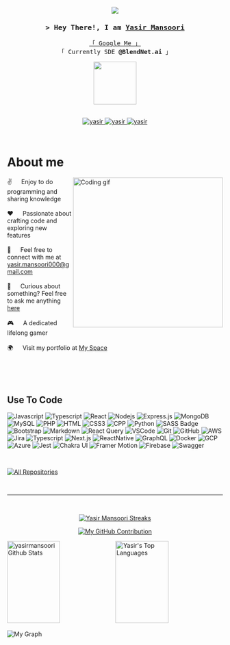 <p align="center">
  <a href="https://github.com/yasirmansoori" target="_blank"><img src="https://readme-typing-svg.herokuapp.com/?lines=Self%20Taught%20Programmer;Full%20Stack%20Developer;Software%20Developer%20Enthusiast;Always%20learning%20new%20things&center=true&width=380&height=45"></a>
</p>

<!-- Profile visitor counter will update--> 
<!-- <a href="https://komarev.com/ghpvc/?username=yasirmansoori">
  <img align="right" src="https://komarev.com/ghpvc/?username=yasirmansoori&label=Visitors&color=0e75b6&style=flat" alt="Profile visitor" />
</a> -->

<!-- Intro  -->
<h3 align="center">
        <samp>&gt; Hey There!, I am
                <b><a target="_blank" href="https://yasirmansoori.in">Yasir Mansoori</a></b>
        </samp>
</h3>


<p align="center"> 
  <samp>
    <a href="https://www.google.com/search?q=yasir+mansoori" target="_blank">「 Google Me 」</a>
    <br>
    「 Currently SDE <b> @BlendNet.ai </b> 」
    <br>
  </samp>
</p>

<div align="center"> 
<img src="https://raw.githubusercontent.com/GSSoC24/Postman-Challenge/main/docs/assets/Postman%20White.png" width="100px" height="100px"/>
</div>
<br>


<p align="center">
 <a href="https://yasirmansoori.in/" target="blank">
  <img src="https://img.shields.io/badge/Website-a09898?style=for-the-badge&logo=github&logoColor=black" alt="yasir" />
 </a>
 <a href="https://www.linkedin.com/in/yasir-mansoori/" target="_blank">
  <img src="https://img.shields.io/badge/LinkedIn-0077B5?style=for-the-badge&logo=linkedin&logoColor=white" alt="yasir"/>
 </a>
 <a href="https://instagram.com/mansoori_yasir786" target="_blank">
  <img src="https://img.shields.io/badge/Instagram-fe4164?style=for-the-badge&logo=instagram&logoColor=white" alt="yasir" />
 </a> 
</p>
<br />

<!-- About Section -->
 # About me
 
<p>
 <img align="right" width="350" src="https://images.squarespace-cdn.com/content/v1/5769fc401b631bab1addb2ab/1541580611624-TE64QGKRJG8SWAIUS7NS/ke17ZwdGBToddI8pDm48kPoswlzjSVMM-SxOp7CV59BZw-zPPgdn4jUwVcJE1ZvWQUxwkmyExglNqGp0IvTJZamWLI2zvYWH8K3-s_4yszcp2ryTI0HqTOaaUohrI8PI6FXy8c9PWtBlqAVlUS5izpdcIXDZqDYvprRqZ29Pw0o/coding-freak.gif" alt="Coding gif" />
  
✌️ &emsp; Enjoy to do programming and sharing knowledge <br/><br/>
❤️ &emsp; Passionate about crafting code and exploring new features<br/><br/>
📧 &emsp; Feel free to connect with me at yasir.mansoori000@gmail.com<br/><br/>
💬 &emsp; Curious about something? Feel free to ask me anything [here](https://github.com/yasirmansoori/yasirmansoori/issues)<br/><br/>
🎮 &emsp; A dedicated lifelong gamer <br/><br/>
🌍 &emsp; Visit my portfolio at [My Space](https://yasirmansoori.tech)<br/><br/>
 </p>
<br/>
<br/>


## Use To Code
![Javascript](https://img.shields.io/badge/Javascript-F0DB4F?style=for-the-badge&labelColor=black&logo=javascript&logoColor=F0DB4F)
![Typescript](https://img.shields.io/badge/Typescript-007acc?style=for-the-badge&labelColor=black&logo=typescript&logoColor=007acc)
![React](https://img.shields.io/badge/-React-61DBFB?style=for-the-badge&labelColor=black&logo=react&logoColor=61DBFB)
![Nodejs](https://img.shields.io/badge/Nodejs-3C873A?style=for-the-badge&labelColor=black&logo=node.js&logoColor=3C873A)
![Express.js](https://img.shields.io/badge/Express.js-000000?style=for-the-badge&logo=express&logoColor=white)
![MongoDB](https://img.shields.io/badge/MongoDB-4EA94B?style=for-the-badge&logo=mongodb&logoColor=white)
![MySQL](https://img.shields.io/badge/MySQL-f49a2d?style=for-the-badge&logo=MySQL&logoColor=white)
![PHP](https://img.shields.io/badge/PHP-563D7C?style=for-the-badge&logo=PHP&logoColor=white)
![HTML](https://img.shields.io/badge/HTML5-E34F26?style=for-the-badge&logo=html5&logoColor=white)
![CSS3](https://img.shields.io/badge/CSS3-1572B6?style=for-the-badge&logo=css3&logoColor=white)
![CPP](https://img.shields.io/badge/C++-1572B6?style=for-the-badge&logo=cplusplus&logoColor=white)
![Python](https://img.shields.io/badge/Python-366c9e?style=for-the-badge&logo=Python&logoColor=white)
![SASS Badge](https://img.shields.io/badge/Sass-CC6699?style=for-the-badge&logo=sass&logoColor=white)
![Bootstrap](https://img.shields.io/badge/Bootstrap-563D7C?style=for-the-badge&logo=bootstrap&logoColor=white)
![Markdown](https://img.shields.io/badge/Markdown-000000?style=for-the-badge&logo=markdown&logoColor=white)
![React Query](https://img.shields.io/badge/-React_Query-FF4154?style=for-the-badge&logo=react%20query&logoColor=white)
![VSCode](https://img.shields.io/badge/Visual_Studio-0078d7?style=for-the-badge&logo=visual%20studio&logoColor=white)
![Git](https://img.shields.io/badge/Git-F05032?style=for-the-badge&logo=git&logoColor=white)
![GitHub](https://img.shields.io/badge/GitHub-black?style=for-the-badge&logo=github&logoColor=white)
![AWS](https://img.shields.io/badge/Amazon_AWS-232F3E?style=for-the-badge&labelColor=black&logo=amazon-aws&logoColor=232F3E)
![Jira](https://img.shields.io/badge/Jira-0052CC?style=for-the-badge&labelColor=black&logo=jira&logoColor=0052CC)
![Typescript](https://img.shields.io/badge/Typescript-007acc?style=for-the-badge&labelColor=black&logo=typescript&logoColor=007acc)
![Next.js](https://img.shields.io/badge/next.js-000000?style=for-the-badge&logo=nextdotjs&logoColor=white)
![ReactNative](https://img.shields.io/badge/React_Native-61DAFB?style=for-the-badge&labelColor=black&logo=react&logoColor=61DAFB)
![GraphQL](https://img.shields.io/badge/GraphQL-E10098?style=for-the-badge&labelColor=black&logo=graphql&logoColor=E10098)
![Docker](https://img.shields.io/badge/Docker-2496ED?style=for-the-badge&labelColor=black&logo=docker&logoColor=2496ED)
![GCP](https://img.shields.io/badge/Google_Cloud-4285F4?style=for-the-badge&labelColor=black&logo=google-cloud&logoColor=4285F4)
![Azure](https://img.shields.io/badge/Microsoft_Azure-0089D6?style=for-the-badge&labelColor=black&logo=microsoft-azure&logoColor=0089D6)
![Jest](https://img.shields.io/badge/Jest-C21325?style=for-the-badge&labelColor=black&logo=jest&logoColor=C21325)
![Chakra UI](https://img.shields.io/badge/Chakra_UI-319795?style=for-the-badge&labelColor=black&logo=chakra-ui&logoColor=319795)
![Framer Motion](https://img.shields.io/badge/Framer_Motion-0055FF?style=for-the-badge&labelColor=black&logo=framer&logoColor=0055FF)
![Firebase](https://img.shields.io/badge/Firebase-FFCA28?style=for-the-badge&labelColor=black&logo=firebase&logoColor=FFCA28)
![Swagger](https://img.shields.io/badge/Swagger-85EA2D?style=for-the-badge&labelColor=black&logo=swagger&logoColor=85EA2D)

<br/>

<!-- ## Top Repositories -
[![My Space](https://github-readme-stats.vercel.app/api/pin/?username=yasirmansoori&repo=Cinemania-Hub&show=description&border_color=7F3FBF&bg_color=0D1117&title_color=C9D1D9&text_color=8B949E&icon_color=7F3FBF)](https://github.com/yasirmansoori/My-Space)
[![Gmail Automation Script](https://github-readme-stats.vercel.app/api/pin/?username=yasirmansoori&repo=Gmail-Automation-Script&show=description&border_color=7F3FBF&bg_color=0D1117&title_color=C9D1D9&text_color=8B949E&icon_color=7F3FBF)](https://github.com/yasirmansoori/gmail-automation-script)
[![E Commerce API](https://github-readme-stats.vercel.app/api/pin/?username=yasirmansoori&repo=E-Commerce-API&show=description&border_color=7F3FBF&bg_color=0D1117&title_color=C9D1D9&text_color=8B949E&icon_color=7F3FBF)](https://github.com/yasirmansoori/e-commerce-api)
[![Google Docs Clone](https://github-readme-stats.vercel.app/api/pin/?username=yasirmansoori&repo=NovaNote&show=description&border_color=7F3FBF&bg_color=0D1117&title_color=C9D1D9&text_color=8B949E&icon_color=7F3FBF)](https://github.com/yasirmansoori/NovaNote) -->


<p align="left">
  <a href="https://github.com/yasirmansoori?tab=repositories" target="_blank"><img alt="All Repositories" title="All Repositories" src="https://img.shields.io/badge/-All%20Repos-2962FF?style=for-the-badge&logo=koding&logoColor=white"/></a>
</p>

<br/>
<hr/>
<br/>

<p align="center">
  <a href="https://github.com/yasirmansoori">
    <img src="https://github-readme-streak-stats.herokuapp.com/?user=yasirmansoori&theme=radical&border=7F3FBF&background=0D1117" alt="Yasir Mansoori Streaks"/>
  </a>
</p>

<p align="center">
  <a href="https://github.com/yasirmansoori">
    <img src="https://github-profile-summary-cards.vercel.app/api/cards/profile-details?username=yasirmansoori&theme=radical" alt="My GitHub Contribution"/>
  </a>
</p>

<a> 
    <a href="https://github.com/yasirmansoori"><img alt="yasirmansoori Github Stats" src="https://denvercoder1-github-readme-stats.vercel.app/api?username=yasirmansoori&show_icons=true&count_private=true&theme=react&border_color=7F3FBF&bg_color=0D1117&title_color=F85D7F&icon_color=F8D866" height="192px" width="49.5%"/></a>
  <a href="https://github.com/yasirmansoori"><img alt="Yasir's Top Languages" src="https://denvercoder1-github-readme-stats.vercel.app/api/top-langs/?username=yasirmansoori&langs_count=8&layout=compact&theme=react&border_color=7F3FBF&bg_color=0D1117&title_color=F85D7F&icon_color=F8D866" height="192px" width="49.5%"/></a>
  <br/>
</a>


![My Graph](https://github-readme-activity-graph.vercel.app/graph?username=yasirmansoori&custom_title=Yasir%20Mansoori%20GitHub%20Activity%20Graph&bg_color=0D1117&color=7F3FBF&line=7F3FBF&point=7F3FBF&area_color=FFFFFF&title_color=FFFFFF&area=true)
